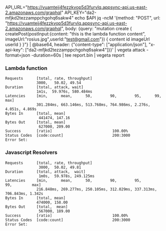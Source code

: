 API_URL="https://vuamteij4fezzkvop5d3furvlq.appsync-api.us-east-2.amazonaws.com/graphql"
API_KEY="da2-mfjkd2tezzamppchgohq6sakw4"
echo $API
jq -ncM '{method: "POST", url: "https://vuamteij4fezzkvop5d3furvlq.appsync-api.us-east-2.amazonaws.com/graphql", body: {query: "mutation create { createPost(postInput:{content: \"this is the lambda function content\", imageUrl:\"rosius.jpg\",userId:\"test@gmail.com\"}) { content
id
imageUrl
userId } }"} | @base64, header: {"content-type": ["application/json"], "x-api-key": ["da2-mfjkd2tezzamppchgohq6sakw4"]}}' | vegeta attack -format=json -duration=60s | tee report.bin | vegeta report

### Lambda function

```
Requests      [total, rate, throughput]
              3000,   50.02, 49.54
Duration      [total, attack, wait]
              1m1s,  59.976s, 580.484ms
Latencies     [min,      mean,      50,        90,        95,      99,    max]
              301.284ms, 663.146ms, 513.768ms, 764.986ms, 2.276s, 4.051s, 4.869s
Bytes In      [total, mean]
               441474, 147.16
Bytes Out     [total, mean]
               627000, 209.00
Success       [ratio]                           100.00%
Status Codes  [code:count]                      200:3000
Error Set:

```

### Javascript Resolvers

```
Requests      [total, rate, throughput]
               3000,  50.02, 49.81
Duration      [total, attack,  wait]
               1m0s,  59.978s, 249.125ms
Latencies     [min,      mean,      50,        90,        95,        99,         max]
              216.848ms, 269.277ms, 250.105ms, 312.029ms, 337.313ms, 706.843ms, 1.342s
Bytes In      [total, mean]
              474000, 158.00
Bytes Out     [total,  mean]
               567000, 189.00
Success       [ratio]                           100.00%
Status Codes  [code:count]                      200:3000
Error Set:

```

